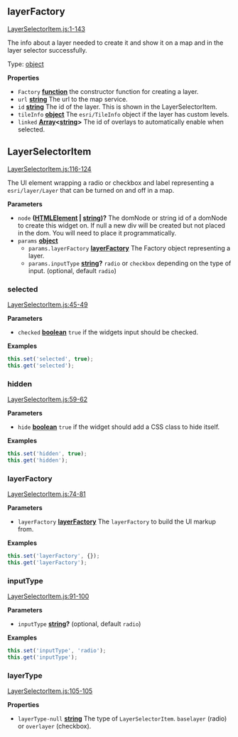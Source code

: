 <!-- Generated by documentation.js. Update this documentation by updating the source code. -->

## layerFactory

[LayerSelectorItem.js:1-143](https://github.com/agrc-widgets/layer-selector/blob/986e68e3953ecb3dca756fecb3f320ccf8b21086/LayerSelectorItem.js#L1-L143 "Source code on GitHub")

The info about a layer needed to create it and show it on a map and in the layer selector successfully.

Type: [object](https://developer.mozilla.org/en-US/docs/Web/JavaScript/Reference/Global_Objects/Object)

**Properties**

-   `Factory` **[function](https://developer.mozilla.org/en-US/docs/Web/JavaScript/Reference/Statements/function)** the constructor function for creating a layer.
-   `url` **[string](https://developer.mozilla.org/en-US/docs/Web/JavaScript/Reference/Global_Objects/String)** The url to the map service.
-   `id` **[string](https://developer.mozilla.org/en-US/docs/Web/JavaScript/Reference/Global_Objects/String)** The id of the layer. This is shown in the LayerSelectorItem.
-   `tileInfo` **[object](https://developer.mozilla.org/en-US/docs/Web/JavaScript/Reference/Global_Objects/Object)** The `esri/TileInfo` object if the layer has custom levels.
-   `linked` **[Array](https://developer.mozilla.org/en-US/docs/Web/JavaScript/Reference/Global_Objects/Array)&lt;[string](https://developer.mozilla.org/en-US/docs/Web/JavaScript/Reference/Global_Objects/String)>** The id of overlays to automatically enable when selected.

## LayerSelectorItem

[LayerSelectorItem.js:116-124](https://github.com/agrc-widgets/layer-selector/blob/986e68e3953ecb3dca756fecb3f320ccf8b21086/LayerSelectorItem.js#L116-L124 "Source code on GitHub")

The UI element wrapping a radio or checkbox and label representing a `esri/layer/Layer` that can be turned
on and off in a map.

**Parameters**

-   `node` **([HTMLElement](https://developer.mozilla.org/en-US/docs/Web/HTML/Element) \| [string](https://developer.mozilla.org/en-US/docs/Web/JavaScript/Reference/Global_Objects/String))?** The domNode or string id of a domNode to create this widget on. If null
    a new div will be created but not placed in the dom. You will need to place it programmatically.
-   `params` **[object](https://developer.mozilla.org/en-US/docs/Web/JavaScript/Reference/Global_Objects/Object)** 
    -   `params.layerFactory` **[layerFactory](#layerfactory)** The Factory object representing a layer.
    -   `params.inputType` **[string](https://developer.mozilla.org/en-US/docs/Web/JavaScript/Reference/Global_Objects/String)?** `radio` or `checkbox` depending on the type of input. (optional, default `radio`)

### selected

[LayerSelectorItem.js:45-49](https://github.com/agrc-widgets/layer-selector/blob/986e68e3953ecb3dca756fecb3f320ccf8b21086/LayerSelectorItem.js#L45-L49 "Source code on GitHub")

**Parameters**

-   `checked` **[boolean](https://developer.mozilla.org/en-US/docs/Web/JavaScript/Reference/Global_Objects/Boolean)** `true` if the widgets input should be checked.

**Examples**

```javascript
this.set('selected', true);
this.get('selected');
```

### hidden

[LayerSelectorItem.js:59-62](https://github.com/agrc-widgets/layer-selector/blob/986e68e3953ecb3dca756fecb3f320ccf8b21086/LayerSelectorItem.js#L59-L62 "Source code on GitHub")

**Parameters**

-   `hide` **[boolean](https://developer.mozilla.org/en-US/docs/Web/JavaScript/Reference/Global_Objects/Boolean)** `true` if the widget should add a CSS class to hide itself.

**Examples**

```javascript
this.set('hidden', true);
this.get('hidden');
```

### layerFactory

[LayerSelectorItem.js:74-81](https://github.com/agrc-widgets/layer-selector/blob/986e68e3953ecb3dca756fecb3f320ccf8b21086/LayerSelectorItem.js#L74-L81 "Source code on GitHub")

**Parameters**

-   `layerFactory` **[layerFactory](#layerfactory)** The `layerFactory` to build the UI markup from.

**Examples**

```javascript
this.set('layerFactory', {});
this.get('layerFactory');
```

### inputType

[LayerSelectorItem.js:91-100](https://github.com/agrc-widgets/layer-selector/blob/986e68e3953ecb3dca756fecb3f320ccf8b21086/LayerSelectorItem.js#L91-L100 "Source code on GitHub")

**Parameters**

-   `inputType` **[string](https://developer.mozilla.org/en-US/docs/Web/JavaScript/Reference/Global_Objects/String)?**  (optional, default `radio`)

**Examples**

```javascript
this.set('inputType', 'radio');
this.get('inputType');
```

### layerType

[LayerSelectorItem.js:105-105](https://github.com/agrc-widgets/layer-selector/blob/986e68e3953ecb3dca756fecb3f320ccf8b21086/LayerSelectorItem.js#L105-L105 "Source code on GitHub")

**Properties**

-   `layerType-null` **[string](https://developer.mozilla.org/en-US/docs/Web/JavaScript/Reference/Global_Objects/String)** The type of `LayerSelectorItem`. `baselayer` (radio) or `overlayer` (checkbox).
